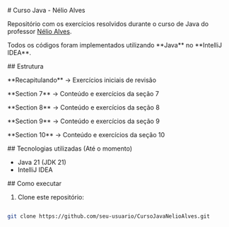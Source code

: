 ﻿\# Curso Java - Nélio Alves

Repositório com os exercícios resolvidos durante o curso de Java do professor [Nélio Alves](https://www.udemy.com/course/java-curso-completo/).

Todos os códigos foram implementados utilizando \*\*Java\*\* no \*\*IntelliJ IDEA\*\*.



\## Estrutura

\*\*Recapitulando\*\* → Exercícios iniciais de revisão

\*\*Section 7\*\* → Conteúdo e exercícios da seção 7

\*\*Section 8\*\* → Conteúdo e exercícios da seção 8

\*\*Section 9\*\* → Conteúdo e exercícios da seção 9

\*\*Section 10\*\* → Conteúdo e exercícios da seção 10

\## Tecnologias utilizadas (Até o momento)

* Java 21 (JDK 21)
* IntelliJ IDEA

\## Como executar

1. Clone este repositório:

```bash

git clone https://github.com/seu-usuario/CursoJavaNelioAlves.git
